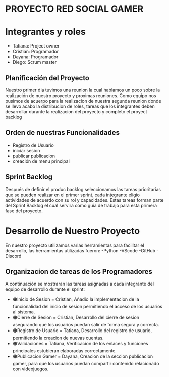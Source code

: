# PROYECTO RED SOCIAL GAMER

# Integrantes y roles 
- Tatiana: Project owner
- Cristian: Programador
- Dayana: Programador
- Diego: Scrum master

## Planificación del Proyecto
Nuestro primer dia tuvimos una reunion la cual hablamos un poco sobre 
la realización de nuestro proyecto y proximas reuniones.
Como equipo nos pusimos de acuerpo para la realizacion de nuestra segunda reunion
donde se llevo acabo la distribucion de roles, tareas que los integrantes deben desarrollar
durante la realizacion del proyecto y completo el proyect backlog

## Orden de nuestras Funcionalidades 
- Registro de Usuario
- iniciar sesion
- publicar publicacion
- creación de menu principal 

## Sprint Backlog 
Después de definir el produc backlog seleccionamos las tareas prioritarias
que se pueden realizar en el primer sprint, cada integrante eligio actividades
de acuerdo con su rol y capacidades. Estas tareas forman parte del Sprint Backlog
el cual servira como guia de trabajo para esta primera fase del proyecto.

# Desarrollo de Nuestro Proyecto
En nuestro proyecto utilizamos varias herramientas para facilitar el desarrollo,
las herramientas utilizadas fueron:
-Python
-VScode
-GitHub
-Discord

## Organizacion de tareas de los Programadores
A continuación se mostraran las tareas asignadas a cada integrante del equipo de desarrollo durante el sprint:
- 🟠Inicio de Sesion = Cristian, Añadio la implementacion de la funcionalidad del inicio de sesion permitiendo el acceso de los usuarios al sistema. 
- 🟠Cierre de Sesion = Cristian, Desarrollo del cierre de sesion asegurando que los usuarios puedan salir de forma segura y correcta.
- 🟠Registro de Usuario = Tatiana, Desarrollo del registro de usuario, permitiendo la creacion de nuevas cuentas.
- 🟠Validaciones = Tatiana, Verificacion de los enlaces y funciones principales estubieran elaboradas correctamente.
- 🟠Publicacion Gamer = Dayana, Creacion de la seccion publicacion gamer, para que los usuarios puedan compartir contenido relacionado con videojuegos.